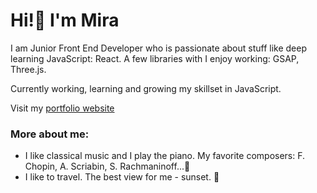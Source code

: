 
# Hi!👋 I'm Mira

I am Junior Front End Developer who is passionate about stuff like deep learning JavaScript: React. A few libraries with I enjoy working: GSAP, Three.js.

Currently working, learning and growing my skillset in JavaScript.

Visit my [portfolio website](https://mira-skala-portfolio.herokuapp.com/)

### More about me:
- I like classical music and I play the piano. My favorite composers: F. Chopin, A. Scriabin, S. Rachmaninoff...🎹
- I like to travel. The best view for me - sunset. 🌅

